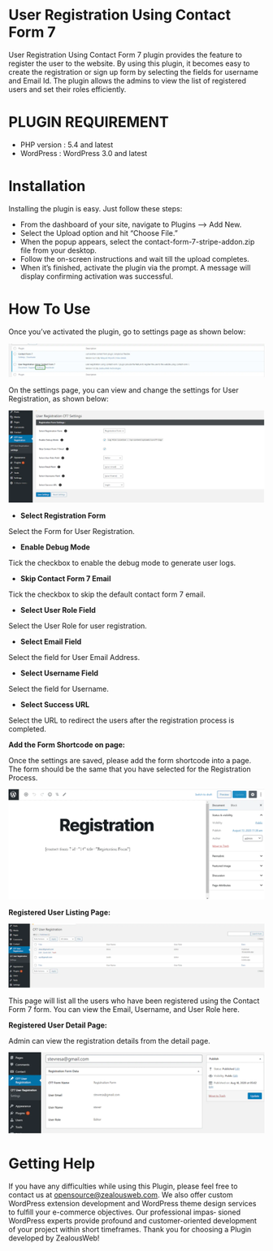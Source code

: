 # User Registration Using Contact Form 7 
User Registration Using Contact Form 7 plugin provides the feature to register the user to the website. By using this plugin, it becomes easy to create the registration or sign up form by selecting the fields for username and Email Id. The plugin allows the admins to view the list of registered users and set their roles efficiently.

# PLUGIN REQUIREMENT
- PHP version : 5.4 and latest
- WordPress : WordPress 3.0 and latest

# Installation
Installing the plugin is easy. Just follow these steps:

- From the dashboard of your site, navigate to Plugins –> Add New.
- Select the Upload option and hit “Choose File.”
-  When the popup appears, select the contact-form-7-stripe-addon.zip file from your desktop.
- Follow the on-screen instructions and wait till the upload completes.
- When it’s finished, activate the plugin via the prompt. A message will display confirming activation was successful.


# How To Use


Once you’ve activated the plugin, go to settings page as shown below:

![Screenshot](resources/img/1.png)

On the settings page, you can view and change the settings for User Registration, as shown below:

![Screenshot](resources/img/2.png)

- **Select Registration Form**

Select the Form for User Registration.

- **Enable Debug Mode**

Tick the checkbox to enable the debug mode to generate user logs.

- **Skip Contact Form 7 Email**

Tick the checkbox to skip the default contact form 7 email.

- **Select User Role Field**

Select the User Role for user registration.

- **Select Email Field**

Select the field for User Email Address.

- **Select Username Field**


Select the field for Username.


- **Select Success URL**

Select the URL to redirect the users after the registration process is completed.


**Add the Form Shortcode on page:**


Once the settings are saved, please add the form shortcode into a page. The form should be the same that you have selected for the Registration Process.

![Screenshot](resources/img/3.png)

**Registered User Listing Page:**

![Screenshot](resources/img/4.png)

This page will list all the users who have been registered using the Contact Form 7 form. You can view the Email, Username, and User Role here.

**Registered User Detail Page:**


Admin can view the registration details from the detail page.

![Screenshot](resources/img/5.png)

# Getting Help


If you have any difficulties while using this Plugin, please feel free to contact us at opensource@zealousweb.com. We also offer custom WordPress extension development and WordPress theme design services to fulfill your e-commerce objectives. Our professional impas‐ sioned WordPress experts provide profound and customer-oriented development of your project within short timeframes. Thank you for choosing a Plugin developed by ZealousWeb!
